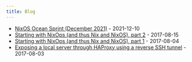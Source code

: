 ```yaml
---
title: Blog
---
```



- [NixOS Ocean Sprint (December 2021)](nixos-ocean-sprint.md) - 2021-12-10
- [Starting with NixOps (and thus Nix and NixOS), part 2](starting-with-nixops-2.md) - 2017-08-15
- [Starting with NixOps (and thus Nix and NixOS), part 1](starting-with-nixops-1.md) - 2017-08-04
- [Exposing a local server through HAProxy using a reverse SSH tunnel](expose-local-server.md) - 2017-08-03

